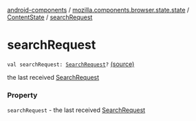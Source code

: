 [android-components](../../index.md) / [mozilla.components.browser.state.state](../index.md) / [ContentState](index.md) / [searchRequest](./search-request.md)

# searchRequest

`val searchRequest: `[`SearchRequest`](../../mozilla.components.concept.engine.search/-search-request/index.md)`?` [(source)](https://github.com/mozilla-mobile/android-components/blob/master/components/browser/state/src/main/java/mozilla/components/browser/state/state/ContentState.kt#L60)

the last received [SearchRequest](../../mozilla.components.concept.engine.search/-search-request/index.md)

### Property

`searchRequest` - the last received [SearchRequest](../../mozilla.components.concept.engine.search/-search-request/index.md)